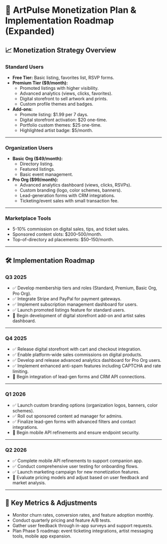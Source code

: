 # 🎨 ArtPulse Monetization Plan & Implementation Roadmap (Expanded)

## 📈 Monetization Strategy Overview

### Standard Users
- **Free Tier:** Basic listing, favorites list, RSVP forms.
- **Premium Tier ($9/month):**
  - Promoted listings with higher visibility.
  - Advanced analytics (views, clicks, favorites).
  - Digital storefront to sell artwork and prints.
  - Custom profile themes and badges.
- **Add-ons:**
  - Promote listing: $1.99 per 7 days.
  - Digital storefront activation: $20 one-time.
  - Portfolio custom themes: $25 one-time.
  - Highlighted artist badge: $5/month.

---

### Organization Users
- **Basic Org ($49/month):**
  - Directory listing.
  - Featured listings.
  - Basic event management.
- **Pro Org ($99/month):**
  - Advanced analytics dashboard (views, clicks, RSVPs).
  - Custom branding (logo, color schemes, banners).
  - Lead-generation forms with CRM integrations.
  - Ticketing/event sales with small transaction fee.

---

### Marketplace Tools
- 5-10% commission on digital sales, tips, and ticket sales.
- Sponsored content slots: $200–500/month.
- Top-of-directory ad placements: $50–150/month.

---

## 🛠️ Implementation Roadmap

### Q3 2025
- ✅ Develop membership tiers and roles (Standard, Premium, Basic Org, Pro Org).
- ✅ Integrate Stripe and PayPal for payment gateways.
- ✅ Implement subscription management dashboard for users.
- ✅ Launch promoted listings feature for standard users.
- 🔄 Begin development of digital storefront add-on and artist sales dashboard.

---

### Q4 2025
- ✅ Release digital storefront with cart and checkout integration.
- ✅ Enable platform-wide sales commissions on digital products.
- ✅ Develop and release advanced analytics dashboard for Pro Org users.
- ✅ Implement enhanced anti-spam features including CAPTCHA and rate limiting.
- 🔄 Begin integration of lead-gen forms and CRM API connections.

---

### Q1 2026
- ✅ Launch custom branding options (organization logos, banners, color schemes).
- ✅ Roll out sponsored content ad manager for admins.
- ✅ Finalize lead-gen forms with advanced filters and contact integrations.
- 🔄 Begin mobile API refinements and ensure endpoint security.

---

### Q2 2026
- ✅ Complete mobile API refinements to support companion app.
- ✅ Conduct comprehensive user testing for onboarding flows.
- ✅ Launch marketing campaign for new monetization features.
- 🔄 Evaluate pricing models and adjust based on user feedback and market analysis.

---

## 📌 Key Metrics & Adjustments
- Monitor churn rates, conversion rates, and feature adoption monthly.
- Conduct quarterly pricing and feature A/B tests.
- Gather user feedback through in-app surveys and support requests.
- Plan Phase 5 roadmap: event ticketing integrations, artist messaging tools, mobile app expansion.

